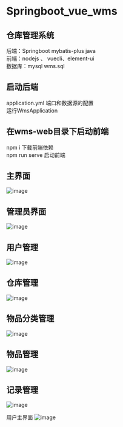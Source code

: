 # Springboot_vue_wms 
## 仓库管理系统  

后端：Springboot mybatis-plus java  
前端：nodejs 、 vuecli、element-ui  
数据库：mysql wms.sql    

## 启动后端
application.yml        端⼝和数据源的配置  
运行WmsApplication  

## 在wms-web目录下启动前端  

npm i 下载前端依赖  
npm run serve 启动前端  

## 主界面
![image](https://github.com/digegk/Springboot_vue_wms/assets/102849992/c131ac4b-2800-4b06-b266-0ca52a7c1316)

## 管理员界面
![image](https://github.com/digegk/Springboot_vue_wms/assets/102849992/0ff0024d-e62c-4c7a-8562-5e0e19ea4b75)

## 用户管理
![image](https://github.com/digegk/Springboot_vue_wms/assets/102849992/44296d94-08c7-4df5-84ed-be25f27193f0)

## 仓库管理
![image](https://github.com/digegk/Springboot_vue_wms/assets/102849992/7f39f604-eabe-4adb-b578-2979da18553e)


## 物品分类管理
![image](https://github.com/digegk/Springboot_vue_wms/assets/102849992/e758302d-a14f-47ce-add1-62b94ba7f8af)

## 物品管理
![image](https://github.com/digegk/Springboot_vue_wms/assets/102849992/7ffe3c07-5969-44fa-adf4-21294ed20793)

## 记录管理
![image](https://github.com/digegk/Springboot_vue_wms/assets/102849992/ae9fd38c-89fd-4c52-8913-8fd5226e628f)

用户主界面
![image](https://github.com/digegk/Springboot_vue_wms/assets/102849992/8915ab9c-fdeb-4375-8074-b971122730a9)



